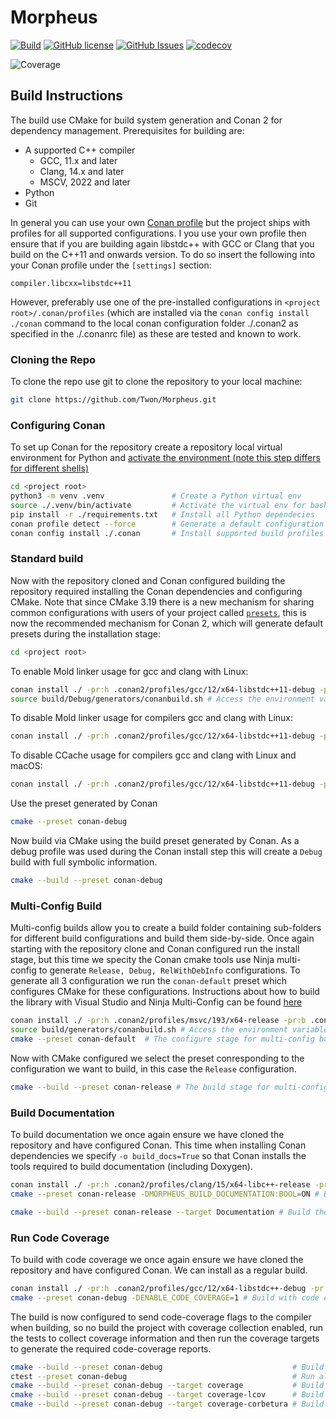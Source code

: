 # Morpheus

 [![Build](https://github.com/Twon/Morpheus/actions/workflows/cmake.yml/badge.svg)](https://github.com/Twon/Morpheus/actions)
 [![GitHub license](https://img.shields.io/badge/license-MIT-blue.svg)](https://raw.githubusercontent.com/twon/morpheus/master/LICENSE.MIT)
 [![GitHub Issues](https://img.shields.io/github/issues/twon/morpheus.svg)](http://github.com/twon/morpheus/issues)
 [![codecov](https://codecov.io/gh/Twon/Morpheus/branch/main/graph/badge.svg?token=1JmtZA8soP)](https://codecov.io/gh/Twon/Morpheus)

![Coverage](https://codecov.io/gh/Twon/Morpheus/branch/main/graphs/sunburst.svg?token=1JmtZA8soP)

## Build Instructions

The build use CMake for build system generation and Conan 2 for dependency management.  Prerequisites for building are:
 - A supported C++ compiler
   * GCC, 11.x and later
   * Clang, 14.x and later
   * MSCV, 2022 and later
 - Python
 - Git

In general you can use your own [Conan profile](https://docs.conan.io/2/reference/commands/profile.html) but the project ships with profiles for all supported configurations. I you use your own profile then ensure that if you are building again libstdc++ with GCC or Clang that you build on the C++11 and onwards version.  To do so insert the following into your Conan profile under the `[settings]` section:

```
compiler.libcxx=libstdc++11
```

However, preferably use one of the pre-installed configurations in `<project root>/.conan/profiles` (which are installed via the `conan config install ./conan` command to the local conan configuration folder ./.conan2 as specified in the ./.conanrc file) as these are tested and known to work.

### Cloning the Repo

To clone the repo use git to clone the repository to your local machine:

```bash
git clone https://github.com/Twon/Morpheus.git
```

### Configuring Conan

To set up Conan for the repository create a repository local virtual environment for Python and [activate the environment (note this step differs for different shells)](https://docs.python.org/3/library/venv.html#how-venvs-work)

```bash
cd <project root>
python3 -m venv .venv               # Create a Python virtual env
source ./.venv/bin/activate         # Activate the virtual env for bash by source.
pip install -r ./requirements.txt   # Install all Python dependecies
conan profile detect --force        # Generate a default configuration with the local machine settings
conan config install ./.conan       # Install supported build profiles from ./.conan to ./conan2
```

### Standard build

Now with the repository cloned and Conan configured building the repository required installing the Conan dependencies and configuring CMake.  Note that since CMake 3.19 there is a new mechanism for sharing common configurations with users of your project called [`presets`](https://cmake.org/cmake/help/latest/manual/cmake-presets.7.html), this is now the recommended mechanism for Conan 2, which will generate default presets during the installation stage:

```bash
cd <project root>
```
To enable Mold linker usage for gcc and clang with Linux:
```bash
conan install ./ -pr:h .conan2/profiles/gcc/12/x64-libstdc++11-debug -pr:b .conan2/profiles/gcc/12/x64-libstdc++11-debug --build missing
source build/Debug/generators/conanbuild.sh # Access the environment variables needed to use the Mold linker with gcc and clang
```
To disable Mold linker usage for compilers gcc and clang with Linux:
```bash
conan install ./ -pr:h .conan2/profiles/gcc/12/x64-libstdc++11-debug -pr:b .conan2/profiles/gcc/12/x64-libstdc++11-debug --build missing -o link_with_mold=False
```
To disable CCache usage for compilers gcc and clang with Linux and macOS:
```bash
conan install ./ -pr:h .conan2/profiles/gcc/12/x64-libstdc++11-debug -pr:b .conan2/profiles/gcc/12/x64-libstdc++11-debug --build missing -o build_with_ccache=False
```
Use the preset generated by Conan
```bash
cmake --preset conan-debug
```

Now build via CMake using the build preset generated by Conan. As a debug profile was used during the Conan install step this will create a `Debug` build with full symbolic information.
```bash
cmake --build --preset conan-debug
```

### Multi-Config Build

Multi-config builds allow you to create a build folder containing sub-folders for different build configurations and build them side-by-side. Once again starting with the repository clone and Conan configured run the install stage, but this time we specity the Conan cmake tools use Ninja multi-config to generate `Release, Debug, RelWithDebInfo` configurations.  To generate all 3 configuration we run the `conan-default` preset which configures CMake for these configurations.
Instructions about how to build the library with Visual Studio and Ninja Multi-Config can be found [here](./WINDOWS.md)
```bash
conan install ./ -pr:h .conan2/profiles/msvc/193/x64-release -pr:b .conan2/profiles/msvc/193/x64-release --build missing -c tools.cmake.cmaketoolchain:generator="Ninja Multi-Config"
source build/generators/conanbuild.sh # Access the environment variables needed to use the Mold linker with gcc and clang
cmake --preset conan-default  # The configure stage for multi-config builds is conan-default
```

Now with CMake configured we select the preset conresponding to the configuration we want to build, in this case the `Release` configuration.
```bash
cmake --build --preset conan-release # The build stage for multi-config builds is the conan-<configuration>
```

### Build Documentation

To build documentation we once again ensure we have cloned the repository and have configured Conan.  This time when installing Conan dependencies we specify `-o build_docs=True` so that Conan installs the tools required to build documentation (including Doxygen).
```bash
conan install ./ -pr:h .conan2/profiles/clang/15/x64-libc++-release -pr:b .conan2/profiles/clang/15//x64-libc++-release --build missing -o build_docs=True
cmake --preset conan-release -DMORPHEUS_BUILD_DOCUMENTATION:BOOL=ON # Build with documentation enabled
```

```bash
cmake --build --preset conan-release --target Documentation # Build the Documentation target
```

### Run Code Coverage

To build with code coverage we once again ensure we have cloned the repository and have configured Conan. We can install as a regular build.
```bash
conan install ./ -pr:h .conan2/profiles/gcc/12/x64-libstdc++-debug -pr:b .conan2/profiles/gcc/12/x64-libstdc++-debug
cmake --preset conan-debug -DENABLE_CODE_COVERAGE=1 # Build with code coverage enabled
```

The build is now configured to send code-coverage flags to the compiler when building, so no build the project with coverage collection enabled, run the tests to collect coverage information and then run the coverage targets to generate the required code-coverage reports.
```bash
cmake --build --preset conan-debug                             # Build the project
ctest --preset conan-debug                                     # Run all tests to collect coverage information.
cmake --build --preset conan-debug --target coverage           # Build the coverage stats
cmake --build --preset conan-debug --target coverage-lcov      # Build a html report from the coverage information
cmake --build --preset conan-debug --target coverage-corbetura # Build a Corbertura XML coverage report
```
